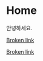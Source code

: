 # Home

안녕하세요.

[Broken link](broken-reference "mention")

[Broken link](broken-reference "mention")
